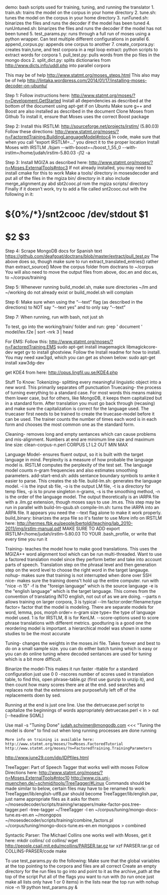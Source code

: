 demo: bash scripts  used for training, tuning, and running the translator
    1. train.sh: trains the model on the corpus in your home directory
    2. tune.sh: tunes the model on the corpus in your home directory
    3. runTuned.sh: binarizes the files and runs the decoder if the model has been tuned
    4. runUntuned.sh: binarizes the files and runs the decoder if the model has not been tuned
    5. test_params.py: runs through a full run of moses using a python wrapper. Can test multiple different configurations in parallel
    6. append_corpus.py: appends one corpus to another
    7. create_corpora.py: creates train,tune, and test corpora in a repl loop
extract: python scripts to extract words for corpora
    1. pull_test.py: pulls words from the po files in the mongo docs
    2. split_dict.py: splits dictionaries from http://www.dicts.info/uddl.php into parallel corpora

This may be of help http://www.statmt.org/moses_steps.html
This also may be of help http://lintaka.wordpress.com/2014/01/17/installing-moses-decoder-on-ubuntu/

Step 1:
Follow instructions here: http://www.statmt.org/moses/?n=Development.GetStarted
Install all dependencies as described at the bottom of the document using apt-get if on Ubuntu
Make sure g++ and Boost are also installed as described in the document
Clone Moses from Github
To install it, ensure that Moses uses the correct Boost package

Step 2:
Install this IRSTLM: http://sourceforge.net/projects/irstlm/ (5.80.03)
Follow these directions: http://www.statmt.org/moses/?n=FactoredTraining.BuildingLanguageModel#ntoc4
In code, make sure that when you call “export IRSTLM=...” you direct it to the proper location
Install Moses with IRSTLM
./bjam --with-boost=~/boost_1_55_0 --with-irstlm=/home/judah/irstlm-5.80.03 -j12 -a

Step 3:
Install MGIZA as described here: http://www.statmt.org/moses/?n=Moses.ExternalTools#ntoc3
If not already installed, you may need to install cmake for this to work
Make a tools/ directory in mosesdecoder and put all of the files in the mgiza bin/ directory in it
also include merge_alignment.py abd sbt2cooc.pl rom the mgiza scripts/ directory
Finally if it doesn’t work, try to add a file called snt2cooc.out with the following in it:
#   ${0%/*}/snt2cooc /dev/stdout $1
#   $2 $3

Step 4:
Scrape MongoDB docs for Spanish text
https://github.com/deafgoat/doctrans/blob/master/extract/pull_test.py
The above does so, though make sure to run extract_translated_entries() rather than extract_source()
Move the corpus folder from doctrans to ~/corpus
You will also need to move the output files from above, doc.en and doc.es, to ~/corpus/training

Step 5:
Whenever running build_model.sh, make sure directories ~/lm and ~/working do not already exist or build_model.sh will complain

Step 6:
Make sure when using the “--text” flag (as described in the directions) to NOT say “--text yes” and to only say “--text”

Step 7: 
When running, run with bash, not just sh

To test, go into the working/train/ folder and run:
grep ' document ' model/lex.f2e | sort -nrk 3 | head


For EMS:
Follow this: http://www.statmt.org/moses/?n=FactoredTraining.EMS
sudo apt-get install imagemagick libmagickcore-dev
wget gv to install ghostview. Follow the Install readme for how to install. You may need xaw3gd, which you can get as shown below:
sudo apt-get install xaw3dg-dev

get KDE4 from here:
http://opus.lingfil.uu.se/KDE4.php

Stuff To Know:
Tokenizing- splitting every meaningful linguistic object into a new word. This primarily separates off punctuation
Truecasing- the process of turning everything to a standard case. For most words this means making them lower case, but for others, like MongoDB, it keeps them capitalized but in a standard form. After translation you must go back through (recasing) and make sure the capitalization is correct for the language used. The truecaser first needs to be trained to create the truecase-model before it can be used. The trainer counts the number of times each word is in each form and chooses the most common one as the standard form.

Cleaning- removes long and empty sentances which can cause problems and mis-alignment. Numbers at end are minimum line size and maximum line size: clean-corpus-n.perl CORPUS L1 L2 OUT MIN MAX

Language Model- ensures fluent output, so it is built with the target language in mind. Perplexity is a measure of how probable the language model is. IRSTLM computes the perplexity of the test set. The language model counts n-gram frequencies and also estimates smoothing parameters.
    add-start-end.sh: adds sentance boundary symbols to amke it easier to parse. This creates the sb file.
    build-lm.sh: generates the language model. -i is the input sb file, -o is the output  LM file, -t is a directory for temp files, -p is to prune singleton n-grams, -s is the smoothing method, -n is the order of the language model. The output theoretically is an iARPA file with a .ilm.gz extension, though moses says to use .lm.es. This step may be run in parallel with build-lm-qsub.sh 
    compile-lm.sh: turns the iARPA into an ARPA file. It appears you need the --text flag alone to make it work properly. 
    build_binary: binarizes the arpa file so it's faster to use
    More info on IRSTLM here: http://hermes.fbk.eu/people/bertoldi/teaching/lab_2010-2011/img/irstlm-manual.pdf
    MAKE SURE TO ADD export IRSTLM=/home/judah/irstlm-5.80.03 TO YOUR .bash_profile, or write that every time you run it

Training- teaches the model how to make good translations. This uses the MGIZA++ word alignment tool which can be run multi-threaded. Want to use a factored translation model since they perform better and take into account parts of speech. Translation step on the phrasal level and then generation step on the word level to choose the right word in the target langauge.
    nohup- makes sure that training is not interrupted when done over SSH
    nice- makes sure the training doens't hold up the entire computer. run with "nice -n 15"
    -f is the "foreign language" which is the source language
    -e is the "english language" which is the target language. This comes from the convention of translating INTO english, not out of as we are doing.
    --parts n allows training on larger corpora, 3 is typical
    --lm factor:order:filename:type
    factor= factor that the model is modeling. There are separate models for word, lemma, pos, morph
    order= n-gram size
    type=  the type of language model used. 1 is for IRSTLM, 8 is for KenLM.
    --score-options used to score phrase translations with different metrics. goodturing is a good one
    the reordering model is important. a hierarchical model was shown in some studies to be the most accurate

Tuning- changes the weights in the moses.ini file. Takes forever and best to do on a small sample size. you can do either batch tuning which is easy or you can do online tuning where decoded sentances are used for tuning which is a bit more difficult.

Binarize the model-This makes it run faster
    -ttable for a standard configuration just use 0 0
    -nscores number of scores used in translation table, to find this, open phrase-table.gz (first use gunzip to unzip it), and then count how many scores there are at the end.
    sed searches and replaces
    note that the extensions are purposefully left off of the replacements doen by sed.

Running at the end is just one line. Use the detruecase.perl script to capitalize the beginnings of words appropriately
detruecase.perl < in > out [--headline SGML]

Use mail -s "Tuning Done" judah.schvimer@mongodb.com <<< "Tuning the model is done"  to find out when long running processes are done running 

    More info on training is available here:
    http://www.statmt.org/moses/?n=Moses.FactoredTutorial
    http://www.statmt.org/moses/?n=FactoredTraining.TrainingParameters
    
http://www.june29.com/idp/IDPfiles.html

TreeTagger:
Part of Speech Tagger that works well with moses
Follow Directions here:
http://www.statmt.org/moses/?n=Moses.ExternalTools#ntoc10
http://www.cis.uni-muenchen.de/~schmid/tools/TreeTagger/#Linux
Commands should be made similar to below, certain files may have to be renamed to work: TreeTagger/lib/english-utf8.par should become TreeTagger/lib/english.par, just name appropriate files as it asks for them:
~/mosesdecoder/scripts/training/wrappers/make-factor-pos.tree-tagger.perl -tree-tagger ~/TreeTagger -l en  ~/corpus/tuning/mongo-docs-tune.es-en.en  ~/mongopos
~/mosesdecoder/scripts/training/combine_factors.pl ~/corpus/tuning/mongo-docs-tune.es-en.en mongopos > combined

Syntactic Parser:
The Michael Collins one works well with Moses, get it here:
 mkdir collins/
 cd collins/
 wget http://people.csail.mit.edu/mcollins/PARSER.tar.gz
 tar xzf PARSER.tar.gz
 cd COLLINS-PARSER/code
 make

To use test_params.py do the following:
Make sure that the global variables at the top pointing to the corpora and files are all correct
Create an empty directory for the run files to go into and point to it as the archive_path at the top of the script
Put all of the flags you want to run with (to run once just make all lists only have 1 or 0 items) in the lists near the top
run with nohup nice -n 19 python test_params.py &

